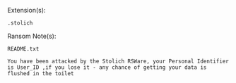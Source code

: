 Extension(s): 
```
.stolich
```
Ransom Note(s): 
```
README.txt
```
```
You have been attacked by the Stolich RSWare, your Personal Identifier is User_ID ,if you lose it - any chance of getting your data is flushed in the toilet
```
